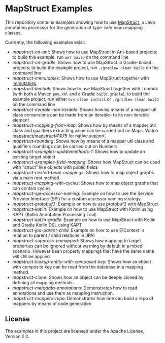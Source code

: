 # MapStruct Examples

This repository contains examples showing how to use [MapStruct](http://mapstruct.org/), a Java annotation processor for the generation of type-safe bean mapping classes.

Currently, the following examples exist:

* _mapstruct-on-ant_: Shows how to use MapStruct in Ant-based projects; to build this example, run `ant build` on the command line
* _mapstruct-on-gradle_: Shows how to use MapStruct in Gradle-based projects; to build the example project, run `./gradlew clean build` on the command line
* _mapstruct-immutables_: Shows how to use MapStruct together with [Immutables](https://immutables.github.io/).
* _mapstruct-lombok_: Shows how to use MapStruct together with Lombok (with both a Maven `pom.xml` and a Gradle `build.gradle`); to build the example project, run either `mvn clean install` or `./gradlew clean build` on the command line
* _mapstruct-iterable-non-iterable_: Shows how by means of a mapper util class conversions can be made from an iterable- to its non-iterable element
* _mapstruct-mapping-from-map_: Shows how by means of a mapper util class and qualifiers extracting value can be carried out on Maps. Watch [mapstruct/mapstruct#1075](https://github.com/mapstruct/mapstruct/issues/1075) for native support.
* _mapstruct-rounding_: Shows how by means of a mapper util class and qualifiers roundings can be carried out on Numbers
* _mapstruct-examples-updatemethods-1_: Shows how to update an existing target object
* _mapstruct-examples-field-mapping_: Shows how MapStruct can be used with "struct" like objects with public fields
* _mapstruct-nested-bean-mappings_: Shows how to map object graphs via a main root method
* _mapstruct-mapping-with-cycles_: Shows how to map object graphs that can contain cycles
* _mapstruct-spi-accessor-naming_: Example on how to use the Service Provider Interface (SPI) for a custom accessor naming strategy.
* _mapstruct-protobuf3_: Example on how to use protobuf3 with MapStruct
* _mapstruct-kotlin_: Example on how to use MapStruct with Kotlin using KAPT (Kotlin Annotation Processing Tool)
* _mapstruct-kotlin-gradle_: Example on how to use MapStruct with Kotlin and Gradle Kotlin DSL using KAPT
* _mapstruct-jpa-parent-child_: Example on how to use @Context in relation to parent / child relations in JPA)
* _mapstruct-suppress-unmapped_: Shows how mapping to target properties can be ignored without warning by default in a mixed scenario. However bean property mappings that have the same name will still be applied.
* _mapstruct-lookup-entity-with-composed-key_: Shows how an object with composite key can be read from the database in a mapping method.
* _mapstruct-clone_: Shows how an object can be deeply cloned by defining all mapping methods.
* _mapstruct-metadata-annotations_: Demonstrates how to read annotations and use them as mapping instruction.
* _mapstruct-mappers-repo_: Demonstrates how one can build a repo of mappers by means of code generation.

## License

The examples in this project are licensed under the Apache License, Version 2.0.
